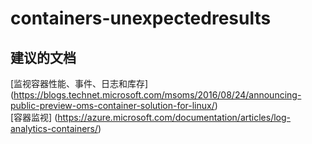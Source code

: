 
<properties
    pageTitle="containers-unexpectedresults"
    description="与容器意外结果相关的问题"
    service="microsoft.operationalinsights"
    resource="operationalinsightsaccounts"
    authors="adoylemsft"
    displayorder=""
    selfHelpType="generic"
    supportTopicIds="32536692"
    resourceTags=""
    productPesIds="15725"
    cloudEnvironments="public, Blackforest, Fairfax"
/>


# containers-unexpectedresults


## **建议的文档**
[监视容器性能、事件、日志和库存] (https://blogs.technet.microsoft.com/msoms/2016/08/24/announcing-public-preview-oms-container-solution-for-linux/) <br>
[容器监视] (https://azure.microsoft.com/documentation/articles/log-analytics-containers/)


<!--HONumber=Oct16_HO5-->


